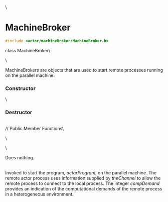 \
# MachineBroker 

```cpp
#include <actor/machineBroker/MachineBroker.h>
```

class MachineBroker\

\

MachineBrokers are objects that are used to start remote processes
running on the parallel machine.

### Constructor

\
### Destructor

\
// Public Member Functions\

\

\

Does nothing.

\
Invoked to start the program, *actorProgram*, on the parallel machine.
The remote actor process uses information supplied by *theChannel* to
allow the remote process to connect to the local process. The integer
*compDemand* provides an indication of the computational demands of the
remote process in a heterogeneous environment.

